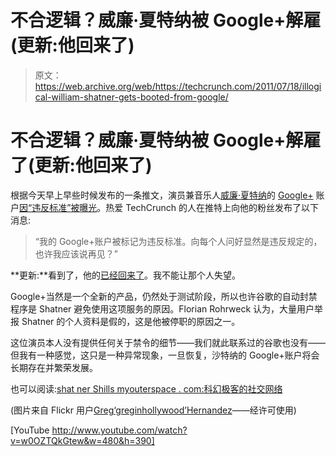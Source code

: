 # 不合逻辑？威廉·夏特纳被 Google+解雇(更新:他回来了)

> 原文：<https://web.archive.org/web/https://techcrunch.com/2011/07/18/illogical-william-shatner-gets-booted-from-google/>

# 不合逻辑？威廉·夏特纳被 Google+解雇了(更新:他回来了)

根据今天早上早些时候发布的一条推文，演员兼音乐人[威廉·夏特纳](https://web.archive.org/web/20230203080137/http://www.williamshatner.com/)的 [Google+](https://web.archive.org/web/20230203080137/http://www.crunchbase.com/product/google) 账户[因“违反标准”被曝光](https://web.archive.org/web/20230203080137/https://plus.google.com/112859244767729828637)。热爱 TechCrunch 的人在推特上向他的粉丝发布了以下消息:

> “我的 Google+账户被标记为违反标准。向每个人问好显然是违反规定的，也许我应该说再见？”

**更新:**看到了，他的[已经回来了](https://web.archive.org/web/20230203080137/https://plus.google.com/112859244767729828637)。我不能让那个人失望。

Google+当然是一个全新的产品，仍然处于测试阶段，所以也许谷歌的自动封禁程序是 Shatner 避免使用这项服务的原因。Florian Rohrweck 认为，大量用户举报 Shatner 的个人资料是假的，这是他被停职的原因之一。

这位演员本人没有提供任何关于禁令的细节——我们就此联系过的谷歌也没有——但我有一种感觉，这只是一种异常现象，一旦恢复，沙特纳的 Google+账户将会长期存在并繁荣发展。

也可以阅读:[shat ner Shills myouterspace . com:科幻极客的社交网络](https://web.archive.org/web/20230203080137/https://techcrunch.com/2010/03/05/shatner-shills-myouterspace-sci-fi/)

(图片来自 Flickr 用户[Greg‘greginhollywood’Hernandez](https://web.archive.org/web/20230203080137/http://www.flickr.com/photos/greginhollywood/4841011841/)——经许可使用)

[YouTube http://www.youtube.com/watch?v=w0OZTQkGtew&w=480&h=390]